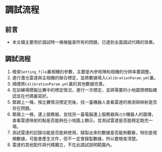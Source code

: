 # 調試流程
## 前言
- 本文檔主要用於調試時一條條盤查所有的問題，已達到全面調試代碼的效果。
## 調試流程
1. 檢查`Setting_file`裏相機的參數，主要是內參矩陣和相機的分辨率要調整。
2. 進行激光雷達與主相機的聯合標定，並將數據填入`CalibrationParam.yml`裏。
3. 順便將`CalibrationParam.yml`裏的其他數據完善。
4. 在訓練場模擬比賽中的標定情況，進行一次標定，並將需要的小地圖預標點確認並在代碼裏寫好。
5. 緊跟上一條，按比賽情況標定完後，找一臺機器人查看雷達的檢測與映射是否存在問題。
6. 緊跟上一條，連上服務器，並找另一臺電腦連上服務器與`己方`機器人的圖傳，查看雷達映射的點是否能夠在小地圖上顯示。並測試雷達是否能穩定跑完一場。
7. 測試雷達的記錄功能是否能夠使用，錄製出來的數據是否能夠觀看，特別是視頻數據，可能會產生文件，但不一定會錄製數據，所以要檢查清楚。
8. 雷達的其他配件與代碼獨立，不在此調試說明範圍內。
